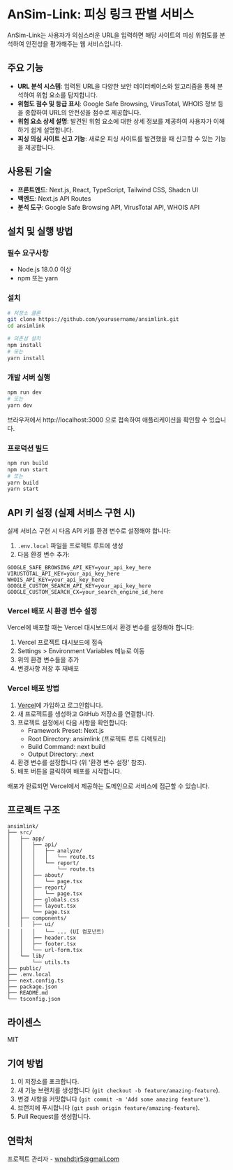 # AnSim-Link: 피싱 링크 판별 서비스

AnSim-Link는 사용자가 의심스러운 URL을 입력하면 해당 사이트의 피싱 위험도를 분석하여 안전성을 평가해주는 웹 서비스입니다.

## 주요 기능

- **URL 분석 시스템**: 입력된 URL을 다양한 보안 데이터베이스와 알고리즘을 통해 분석하여 위험 요소를 탐지합니다.
- **위험도 점수 및 등급 표시**: Google Safe Browsing, VirusTotal, WHOIS 정보 등을 종합하여 URL의 안전성을 점수로 제공합니다.
- **위험 요소 상세 설명**: 발견된 위험 요소에 대한 상세 정보를 제공하여 사용자가 이해하기 쉽게 설명합니다.
- **피싱 의심 사이트 신고 기능**: 새로운 피싱 사이트를 발견했을 때 신고할 수 있는 기능을 제공합니다.

## 사용된 기술

- **프론트엔드**: Next.js, React, TypeScript, Tailwind CSS, Shadcn UI
- **백엔드**: Next.js API Routes
- **분석 도구**: Google Safe Browsing API, VirusTotal API, WHOIS API

## 설치 및 실행 방법

### 필수 요구사항

- Node.js 18.0.0 이상
- npm 또는 yarn

### 설치

```bash
# 저장소 클론
git clone https://github.com/yourusername/ansimlink.git
cd ansimlink

# 의존성 설치
npm install
# 또는
yarn install
```

### 개발 서버 실행

```bash
npm run dev
# 또는
yarn dev
```

브라우저에서 http://localhost:3000 으로 접속하여 애플리케이션을 확인할 수 있습니다.

### 프로덕션 빌드

```bash
npm run build
npm run start
# 또는
yarn build
yarn start
```

## API 키 설정 (실제 서비스 구현 시)

실제 서비스 구현 시 다음 API 키를 환경 변수로 설정해야 합니다:

1. `.env.local` 파일을 프로젝트 루트에 생성
2. 다음 환경 변수 추가:

```
GOOGLE_SAFE_BROWSING_API_KEY=your_api_key_here
VIRUSTOTAL_API_KEY=your_api_key_here
WHOIS_API_KEY=your_api_key_here
GOOGLE_CUSTOM_SEARCH_API_KEY=your_api_key_here
GOOGLE_CUSTOM_SEARCH_CX=your_search_engine_id_here
```

### Vercel 배포 시 환경 변수 설정

Vercel에 배포할 때는 Vercel 대시보드에서 환경 변수를 설정해야 합니다:

1. Vercel 프로젝트 대시보드에 접속
2. Settings > Environment Variables 메뉴로 이동
3. 위의 환경 변수들을 추가
4. 변경사항 저장 후 재배포

### Vercel 배포 방법

1. [Vercel](https://vercel.com/)에 가입하고 로그인합니다.
2. 새 프로젝트를 생성하고 GitHub 저장소를 연결합니다.
3. 프로젝트 설정에서 다음 사항을 확인합니다:
   - Framework Preset: Next.js
   - Root Directory: ansimlink (프로젝트 루트 디렉토리)
   - Build Command: next build
   - Output Directory: .next
4. 환경 변수를 설정합니다 (위 '환경 변수 설정' 참조).
5. 배포 버튼을 클릭하여 배포를 시작합니다.

배포가 완료되면 Vercel에서 제공하는 도메인으로 서비스에 접근할 수 있습니다.

## 프로젝트 구조

```
ansimlink/
├── src/
│   ├── app/
│   │   ├── api/
│   │   │   ├── analyze/
│   │   │   │   └── route.ts
│   │   │   └── report/
│   │   │       └── route.ts
│   │   ├── about/
│   │   │   └── page.tsx
│   │   ├── report/
│   │   │   └── page.tsx
│   │   ├── globals.css
│   │   ├── layout.tsx
│   │   └── page.tsx
│   ├── components/
│   │   ├── ui/
│   │   │   └── ... (UI 컴포넌트)
│   │   ├── header.tsx
│   │   ├── footer.tsx
│   │   └── url-form.tsx
│   └── lib/
│       └── utils.ts
├── public/
├── .env.local
├── next.config.ts
├── package.json
├── README.md
└── tsconfig.json
```

## 라이센스

MIT

## 기여 방법

1. 이 저장소를 포크합니다.
2. 새 기능 브랜치를 생성합니다 (`git checkout -b feature/amazing-feature`).
3. 변경 사항을 커밋합니다 (`git commit -m 'Add some amazing feature'`).
4. 브랜치에 푸시합니다 (`git push origin feature/amazing-feature`).
5. Pull Request를 생성합니다.

## 연락처

프로젝트 관리자 - wnehdtjr5@gmail.com
